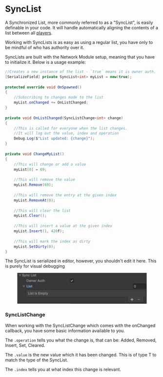 # SyncList

A Synchronized List, more commonly referred to as a "SyncList", is easily definable in your code. It will handle automatically aligning the contents of a list between all [players](../../../terminology/playerid-client-connection.md).

Working with SyncLists is as easy as using a regular list, you have only to be mindful of who has authority over it.

SyncLists are built with the Network Module setup, meaning that you have to initialize it. Below is a usage example:

```csharp
//Creates a new instance of the list - `true` means it is owner auth. 
[SerializeField] private SyncList<int> myList = new(true);

protected override void OnSpawned()
{
    //Subscribing to changes made to the list
    myList.onChanged += OnListChanged;
}

private void OnListChanged(SyncListChange<int> change)
{
    //This is called for everyone when the list changes.
    //It will log out the value, index and operation
    Debug.Log($"List updated: {change}");
}

private void ChangeMyList()
{
    //This will change or add a value
    myList[0] = 69;
    
    //This will remove the value
    myList.Remove(69);
    
    //This will remove the entry at the given index
    myList.RemoveAt(0);
    
    //This will clear the list
    myList.Clear();
    
    //This will insert a value at the given index
    myList.Insert(1, 420f);
    
    //This will mark the index as dirty
    myList.SetDirty(0);
}
```

The SyncList is serialized in editor, however, you shouldn't edit it here. This is purely for visual debugging

<figure><img src="../../../.gitbook/assets/image (7) (1) (1).png" alt=""><figcaption></figcaption></figure>

### SyncListChange&#x20;

When working with the SyncListChange which comes with the onChanged callback, you have some basic information available to you.

The `.operation` tells you what the change is, that can be: Added, Removed, Insert, Set, Cleared.

The  `.value` is the new value which it has been changed. This is of type T to match the type of the SyncList.

The `.index` tells you at what index this change is relevant.
